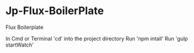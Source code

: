 # Jp-Flux-BoilerPlate
Flux Boilerplate

In Cmd or Terminal 'cd' into the project directory
Run 'npm intall'
Run 'gulp startWatch'
